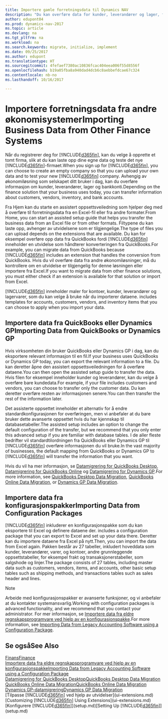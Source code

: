 ```yaml
---
title: Importere gamle forretningsdata til Dynamics NAV
description: "Du kan overføre data for kunder, leverandører og lager, for eksempel fra Excel, QuickBooks eller Dynamics GP, til Dynamics NAV."
author: edupont04
ms.prod: dynamics-nav-2017
ms.topic: article
ms.devlang: na
ms.tgt_pltfrm: na
ms.workload: na
ms.search.keywords: migrate, initialize, implement
ms.date: 09/25/2017
ms.author: edupont
ms.translationtype: HT
ms.sourcegitcommit: 4fefaef7380ac10836fcac404eea006f55d8556f
ms.openlocfilehash: b19a05fba8a940dad4dcb6c8aebbefdcae67c324
ms.contentlocale: nb-no
ms.lasthandoff: 10/16/2017

---
```

# <a name="importing-business-data-from-other-finance-systems"></a><span data-ttu-id="1eaea-103">Importere forretningsdata fra andre økonomisystemer</span><span class="sxs-lookup"><span data-stu-id="1eaea-103">Importing Business Data from Other Finance Systems</span></span>
<span data-ttu-id="1eaea-104">Når du registrerer deg for [!INCLUDE[d365fin](includes/d365fin_md.md)], kan du velge å opprette et tomt firma, slik at du kan laste opp dine egne data og teste det nye [!INCLUDE[d365fin](includes/d365fin_md.md)]-firmaet.</span><span class="sxs-lookup"><span data-stu-id="1eaea-104">When you sign up for [!INCLUDE[d365fin](includes/d365fin_md.md)], you can choose to create an empty company so that you can upload your own data and to test your new [!INCLUDE[d365fin](includes/d365fin_md.md)] company.</span></span> <span data-ttu-id="1eaea-105">Avhengig av økonomiløsning som selskapet ditt bruker i dag, kan du overføre informasjon om kunder, leverandører, lager og bankkonti.</span><span class="sxs-lookup"><span data-stu-id="1eaea-105">Depending on the finance solution that your business uses today, you can transfer information about customers, vendors, inventory, and bank accounts.</span></span>  

<span data-ttu-id="1eaea-106">Fra Hjem kan du starte en assistert oppsettsveiledning som hjelper deg med å overføre til forretningsdata fra en Excel-fil eller fra andre formater.</span><span class="sxs-lookup"><span data-stu-id="1eaea-106">From Home, you can start an assisted setup guide that helps you transfer the business data from an Excel file or from other formats.</span></span> <span data-ttu-id="1eaea-107">Filtypene du kan laste opp, avhenger av utvidelsene som er tilgjengelige.</span><span class="sxs-lookup"><span data-stu-id="1eaea-107">The type of files you can upload depends on the extensions that are available.</span></span> <span data-ttu-id="1eaea-108">Du kan for eksempel overføre opp data fra QuickBooks fordi [!INCLUDE[d365fin](includes/d365fin_md.md)] inneholder en utvidelse som håndterer konverteringen fra QuickBooks.</span><span class="sxs-lookup"><span data-stu-id="1eaea-108">For example, you can migrate data from QuickBooks because [!INCLUDE[d365fin](includes/d365fin_md.md)] includes an extension that handles the conversion from QuickBooks.</span></span> <span data-ttu-id="1eaea-109">Hvis du vil overføre data fra andre økonomiløsninger, må du kontrollere om en utvidelse er tilgjengelig for denne løsningen eller importere fra Excel.</span><span class="sxs-lookup"><span data-stu-id="1eaea-109">If you want to migrate data from other finance solutions, you must either check if an extension is available for that solution or import from Excel.</span></span>  

[!INCLUDE[d365fin](includes/d365fin_md.md)]<span data-ttu-id="1eaea-110"> inneholder maler for kontoer, kunder, leverandører og lagervarer, som du kan velge å bruke når du importerer dataene.</span><span class="sxs-lookup"><span data-stu-id="1eaea-110"> includes templates for accounts, customers, vendors, and inventory items that you can choose to apply when you import your data.</span></span>  

## <a name="importing-data-from-quickbooks-or-dynamics-gp"></a><span data-ttu-id="1eaea-111">Importere data fra QuickBooks eller Dynamics GP</span><span class="sxs-lookup"><span data-stu-id="1eaea-111">Importing Data from QuickBooks or Dynamics GP</span></span>
<span data-ttu-id="1eaea-112">Hvis virksomheten din bruker QuickBooks eller Dynamics GP i dag, kan du eksportere relevant informasjon til en fil.</span><span class="sxs-lookup"><span data-stu-id="1eaea-112">If your business uses QuickBooks or Dynamics GP today, you can export the relevant information to a file.</span></span> <span data-ttu-id="1eaea-113">Du kan deretter åpne den assistert oppsettsveiledningen for å overføre dataene.</span><span class="sxs-lookup"><span data-stu-id="1eaea-113">You can then open the assisted setup guide to transfer the data.</span></span>
<span data-ttu-id="1eaea-114">Hvis filen for eksempel inneholder kunder og leverandører, kan du velge å overføre bare kundedata.</span><span class="sxs-lookup"><span data-stu-id="1eaea-114">For example, if your file includes customers and vendors, you can choose to transfer only the customer data.</span></span> <span data-ttu-id="1eaea-115">Du kan deretter overføre resten av informasjonen senere.</span><span class="sxs-lookup"><span data-stu-id="1eaea-115">You can then transfer the rest of the information later.</span></span>  

<span data-ttu-id="1eaea-116">Det assisterte oppsettet inneholder et alternativ for å endre standardkonfigurasjonen for overføringen, men vi anbefaler at du bare bruker dette avanserte oppsettet hvis du har kjennskap til databasetabeller.</span><span class="sxs-lookup"><span data-stu-id="1eaea-116">The assisted setup includes an option to change the default configuration of the transfer, but we recommend that you only enter this advanced setup if you are familiar with database tables.</span></span> <span data-ttu-id="1eaea-117">I de aller fleste bedrifter vil standardtilordningen fra QuickBooks eller Dynamics GP til [!INCLUDE[d365fin](includes/d365fin_md.md)] overføre informasjonen du vil bruke.</span><span class="sxs-lookup"><span data-stu-id="1eaea-117">In the vast majority of businesses, the default mapping from QuickBooks or Dynamics GP to [!INCLUDE[d365fin](includes/d365fin_md.md)] will transfer the information that you want.</span></span>  

<span data-ttu-id="1eaea-118">Hvis du vil ha mer informasjon, se [Datamigrering for QuickBooks Desktop](ui-extensions-quickbooks-data-migration.md), [Datamigrering for QuickBooks Online](ui-extensions-quickbooks-online-data-migration.md) og [Datamigrering for Dynamics GP](ui-extensions-dynamicsgp-data-migration.md).</span><span class="sxs-lookup"><span data-stu-id="1eaea-118">For more information, see [QuickBooks Desktop Data Migration](ui-extensions-quickbooks-data-migration.md), [QuickBooks Online Data Migration](ui-extensions-quickbooks-online-data-migration.md), or [Dynamics GP Data Migration](ui-extensions-dynamicsgp-data-migration.md).</span></span>  

## <a name="importing-data-from-configuration-packages"></a><span data-ttu-id="1eaea-119">Importere data fra konfigurasjonspakker</span><span class="sxs-lookup"><span data-stu-id="1eaea-119">Importing Data from Configuration Packages</span></span>
[!INCLUDE[d365fin](includes/d365fin_md.md)]<span data-ttu-id="1eaea-120"> inkluderer en konfigurasjonspakke som du kan eksportere til Excel og definere dataene der.</span><span class="sxs-lookup"><span data-stu-id="1eaea-120"> includes a configuration package that you can export to Excel and set up your data there.</span></span> <span data-ttu-id="1eaea-121">Deretter kan du importere dataene fra Excel på nytt.</span><span class="sxs-lookup"><span data-stu-id="1eaea-121">Then, you can import the data from Excel again.</span></span> <span data-ttu-id="1eaea-122">Pakken består av 27 tabeller, inkludert hoveddata som kunder, leverandører, varer, og kontoer, andre grunnleggende oppsettstabeller, for eksempel frakt og transaksjonerstabeller, som salgshode og linjer.</span><span class="sxs-lookup"><span data-stu-id="1eaea-122">The package consists of 27 tables, including master data such as customers, vendors, items, and accounts, other basic setup tables such as shipping methods, and transactions tables such as sales header and lines.</span></span>  

> [!NOTE]  
>   <span data-ttu-id="1eaea-123">Arbeide med konfigurasjonspakker er avanserte funksjoner, og vi anbefaler at du kontakter systemansvarlig.</span><span class="sxs-lookup"><span data-stu-id="1eaea-123">Working with configuration packages is advanced functionality, and we recommend that you contact your administrator.</span></span> <span data-ttu-id="1eaea-124">For mer informasjon, se [Importere data fra eldre regnskapsprogramvare ved hjelp av en konfigurasjonspakke](across-import-data-configuration-packages.md).</span><span class="sxs-lookup"><span data-stu-id="1eaea-124">For more information, see [Importing Data from Legacy Accounting Software using a Configuration Package](across-import-data-configuration-packages.md).</span></span>  

## <a name="see-also"></a><span data-ttu-id="1eaea-125">Se også</span><span class="sxs-lookup"><span data-stu-id="1eaea-125">See Also</span></span>
[<span data-ttu-id="1eaea-126">Finans</span><span class="sxs-lookup"><span data-stu-id="1eaea-126">Finance</span></span>](finance.md)  
[<span data-ttu-id="1eaea-127">Importere data fra eldre regnskapsprogramvare ved hjelp av en konfigurasjonspakke</span><span class="sxs-lookup"><span data-stu-id="1eaea-127">Importing Data from Legacy Accounting Software using a Configuration Package</span></span>](across-import-data-configuration-packages.md)  
[<span data-ttu-id="1eaea-128">Datamigrering for QuickBooks Desktop</span><span class="sxs-lookup"><span data-stu-id="1eaea-128">QuickBooks Desktop Data Migration</span></span>](ui-extensions-quickbooks-data-migration.md)  
[<span data-ttu-id="1eaea-129">QuickBooks Online Data Migration</span><span class="sxs-lookup"><span data-stu-id="1eaea-129">QuickBooks Online Data Migration</span></span>](ui-extensions-quickbooks-online-data-migration.md)  
[<span data-ttu-id="1eaea-130">Dynamics GP-datamigrering</span><span class="sxs-lookup"><span data-stu-id="1eaea-130">Dynamics GP Data Migration</span></span>](ui-extensions-dynamicsgp-data-migration.md)  
<span data-ttu-id="1eaea-131">[Tilpasse [!INCLUDE[d365fin](includes/d365fin_md.md)] ved hjelp av utvidelser](ui-extensions.md) </span><span class="sxs-lookup"><span data-stu-id="1eaea-131">[Customizing [!INCLUDE[d365fin](includes/d365fin_md.md)] Using Extensions](ui-extensions.md) </span></span>  
<span data-ttu-id="1eaea-132">[Konfigurere [!INCLUDE[d365fin](includes/d365fin_md.md)]](setup.md)</span><span class="sxs-lookup"><span data-stu-id="1eaea-132">[Setting Up [!INCLUDE[d365fin](includes/d365fin_md.md)]](setup.md)</span></span>

## 

